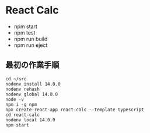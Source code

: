 # React Calc

- npm start
- npm test
- npm run build
- npm run eject

## 最初の作業手順

```
cd ~/src
nodenv install 14.0.0
nodenv rehash
nodenv global 14.0.0
node -v
npm i -g npm
npx create-react-app react-calc --template typescript
cd react-calc
nodenv local 14.0.0
npm start
```
